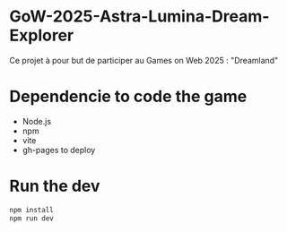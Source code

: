 # GoW-2025-Astra-Lumina-Dream-Explorer
Ce projet à pour but de participer au Games on Web 2025 : "Dreamland"

# Dependencie to code the game
 
- Node.js
- npm
- vite
- gh-pages to deploy

# Run the dev
```bash
npm install
npm run dev 
```
